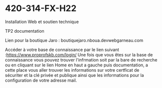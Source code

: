 # 420-314-FX-H22
Installation Web et soutien technique

TP2 documentation

Lien pour la boutique Jaro : boutiquejaro.nboua.devwebgarneau.com

Accéder à votre base de connaissance par le lien suivant :https://www.proprofskb.com/login/
Une fois que vous êtes sur la base de connaissance vous pouvez trouver l'infrmation soit par la bare de recherche ou en cliquant sur le lien Home en haut a gauche puis documentation, a cette place vous aller trouver les informations sur votre certficat de sécuriter et la clé privée et publique ainsi que les informations pour la configuration de votre adresse mail. 



